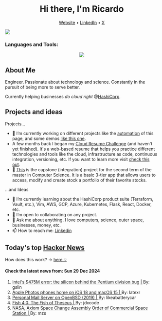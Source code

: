 
<!-- This is an HTML comment in your markdown file -->

<h1 align="center">Hi there, I'm Ricardo</h1>
<p align="center">
  <a href="ricardorompar.com">Website</a> •
  <a href="https://www.linkedin.com/in/ricardo-romero-paredes/">LinkedIn</a> •
  <a href="https://twitter.com/ricardorompar">X</a>
</p>
<img src="https://badges.pufler.dev/visits/{ricardorompar}/{ricardorompar}"/>

<h3 align="left">Languages and Tools:</h3>
<p align="center">
  <a href="https://skillicons.dev">
    <img src="https://skillicons.dev/icons?i=terraform,aws,gcp,azure,git,python,kubernetes,react,js,docker,ubuntu" />
  </a>
</p>

<h2>About Me</h2>
Engineer. Passionate about technology and science. Constantly in the pursuit of being more to serve better.

Currently helping businesses <i>do cloud right</i> @<a href="https://github.com/hashicorp">HashiCorp</a>.

<h2>Projects and ideas</h2>
Projects...
<ul>
  <li>🔭 I’m currently working on different projects like the <a href="https://github.com/ricardorompar/ricardorompar/blob/main/automate.py">automation</a> of this page, and some demos <a href="https://github.com/ricardorompar/boundary-ansible-demo">like this one</a>.
  </li>

  <li >A few months back I began my <a href="https://github.com/ricardorompar/cloudResumeChallenge">Cloud Resume Challenge</a> (and haven't yet finished). It's a web-based resume that helps you practice different technologies and tools like the cloud, infrastructure as code, continuous integration, versioning, etc. If you want to learn more visit <a href="https://cloudresumechallenge.dev/docs/the-challenge/aws/">check this out</a>.
  </li>

  <li>🔭 <a href="https://github.com/ricardorompar/capstoneT2">This</a> is the capstone (integration) project for the second term of the master in Computer Science. It is a basic 3-tier app that allows users to access, modify and create stock a portfolio of their favorite stocks.
  </li>
</ul>
...and Ideas
<ul>
  <li>🌱 I’m currently learning about the HashiCorp product suite (Terraform, Vault, etc.), Vim, AWS, GCP, Azure, Kubernetes, Flask, React, Docker, etc.
  </li>
  <li>👯 I’m open to collaborating on any project.</li>
  <li>💬 Ask me about anything. I love computers, science, outer space, businesses, money, etc.</li>
  <li>📫 How to reach me: <a href="https://www.linkedin.com/in/ricardo-romero-paredes/">Linkedin</a></li>
</ul>

<h2>Today's top <a href='https://news.ycombinator.com/'>Hacker News</a></h2>
How does this work? -> <a href='./AUTOMATIC.md'>here 💡</a>

<h4>Check the latest news from: Sun 29 Dec 2024</h4>
<ol>
<li>
    <a href=https://www.righto.com/2024/12/this-die-photo-of-pentium-shows.html>
        Intel's $475M error: the silicon behind the Pentium division bug |
    </a>
    By: gslin
</li>

<li>
    <a href=https://lapcatsoftware.com/articles/2024/12/3.html>
        Apple Photos phones home on iOS 18 and macOS 15 |
    </a>
    By: latexr
</li>

<li>
    <a href=https://nicolascarpi.github.io/openbsd/2019/04/03/openbsd-mail-server.html>
        Personal Mail Server on OpenBSD (2019) |
    </a>
    By: likeabatterycar
</li>

<li>
    <a href=https://fishshell.com/blog/rustport/>
        Fish 4.0: The Fish of Theseus |
    </a>
    By: jdxcode
</li>

<li>
    <a href=https://www.nasa.gov/humans-in-space/nasa-axiom-space-change-assembly-order-of-commercial-space-station/>
        NASA, Axiom Space Change Assembly Order of Commercial Space Station |
    </a>
    By: mzs
</li>
</ol>